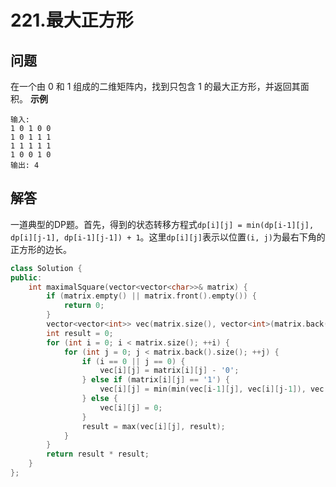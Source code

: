# 221.最大正方形

## 问题
在一个由 0 和 1 组成的二维矩阵内，找到只包含 1 的最大正方形，并返回其面积。
**示例**
```
输入: 
1 0 1 0 0
1 0 1 1 1
1 1 1 1 1
1 0 0 1 0
输出: 4
```

## 解答
一道典型的DP题。首先，得到的状态转移方程式`dp[i][j] = min(dp[i-1][j], dp[i][j-1], dp[i-1][j-1]) + 1`。这里`dp[i][j]`表示以位置`(i, j)`为最右下角的正方形的边长。

```C++
class Solution {
public:
    int maximalSquare(vector<vector<char>>& matrix) {
        if (matrix.empty() || matrix.front().empty()) {
            return 0;
        }
        vector<vector<int>> vec(matrix.size(), vector<int>(matrix.back().size(), 0));
        int result = 0;
        for (int i = 0; i < matrix.size(); ++i) {
            for (int j = 0; j < matrix.back().size(); ++j) {
                if (i == 0 || j == 0) {
                    vec[i][j] = matrix[i][j] - '0';
                } else if (matrix[i][j] == '1') { 
                    vec[i][j] = min(min(vec[i-1][j], vec[i][j-1]), vec[i-1][j-1]) + 1;
                } else {
                    vec[i][j] = 0;
                }
                result = max(vec[i][j], result);
            }
        }
        return result * result;
    }
};

```
